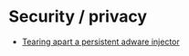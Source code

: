 # Security / privacy

* [Tearing apart a persistent adware injector](https://objective-see.com/blog/blog_0x3F.html)
